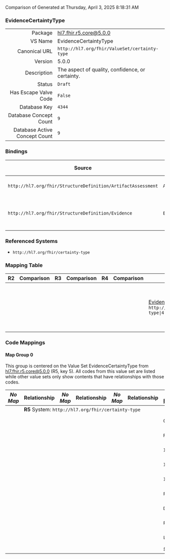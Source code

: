 Comparison of 
Generated at Thursday, April 3, 2025 8:18:31 AM

### EvidenceCertaintyType

|      |     |
| ---: | --- |
| Package | hl7.fhir.r5.core@5.0.0 |
| VS Name | EvidenceCertaintyType |
| Canonical URL | `http://hl7.org/fhir/ValueSet/certainty-type` |
| Version | 5.0.0 |
| Description | The aspect of quality, confidence, or certainty. |
| Status | `Draft` |
| Has Escape Valve Code | `False` |
| Database Key | `4344` |
| Database Concept Count | `9` |
| Database Active Concept Count | `9` |
### Bindings

| Source | Element | Binding | Strength | Element Short |
| ------ | ------- | ------- | -------- | ------------- |
| `http://hl7.org/fhir/StructureDefinition/ArtifactAssessment` | `ArtifactAssessment.content.type` | `http://hl7.org/fhir/ValueSet/certainty-type` | `Example` | What type of content |
| `http://hl7.org/fhir/StructureDefinition/Evidence` | `Evidence.certainty.type` | `http://hl7.org/fhir/ValueSet/certainty-type` | `Extensible` | Aspect of certainty being rated |

### Referenced Systems

* `http://hl7.org/fhir/certainty-type`
### Mapping Table

| R2 | Comparison | R3 | Comparison | R4 | Comparison | R4B | Comparison | R5
| --- | --- | --- | --- | --- | --- | --- | --- | ---
| | | | | | | [EvidenceCertaintyType](/docs/R4B/ValueSets/EvidenceCertaintyType.md)<br/> `http://hl7.org/fhir/ValueSet/certainty-type\|4.3.0` | →→→→→→→<br/>``<br/>- DBKey: `879`<br/>- Reviewed: `n/a`<br/>- By: `n/a`<br/>→→→→→→→<hr/>←←←←←←←<br/>``<br/>- DBKey: `1140`<br/>- Reviewed: `n/a`<br/>- By: `n/a`<br/>←←←←←←←| [EvidenceCertaintyType](/docs/R5/ValueSets/EvidenceCertaintyType.md)<br/> `http://hl7.org/fhir/ValueSet/certainty-type\|5.0.0` 

### Code Mappings


#### Map Group 0

This group is centered on the Value Set EvidenceCertaintyType from hl7.fhir.r5.core@5.0.0 (R5, key 5).
All codes from this value set are listed while other value sets only show contents that have relationships with those codes.

| *No Map* | Relationship | *No Map* | Relationship | *No Map* | Relationship | [R4B EvidenceCertaintyType](/docs/R4B/ValueSets/EvidenceCertaintyType.md)| Relationship | R5 EvidenceCertaintyType
| --- | --- | --- | --- | --- | --- | --- | --- | ---
| <td colspan="8">**R5** System: `http://hl7.org/fhir/certainty-type`
| | | | | | | `Overall`| _Equivalent_ <br/>(8081/10386)| **`Overall`**
| | | | | | | `RiskOfBias`| _Equivalent_ <br/>(8084/10389)| **`RiskOfBias`**
| | | | | | | `Inconsistency`| _Equivalent_ <br/>(8082/10387)| **`Inconsistency`**
| | | | | | | `Indirectness`| _Equivalent_ <br/>(8083/10388)| **`Indirectness`**
| | | | | | | `Imprecision`| _Equivalent_ <br/>(8088/10393)| **`Imprecision`**
| | | | | | | `PublicationBias`| _Equivalent_ <br/>(8087/10392)| **`PublicationBias`**
| | | | | | | `DoseResponseGradient`| _Equivalent_ <br/>(8085/10390)| **`DoseResponseGradient`**
| | | | | | | `PlausibleConfounding`| _Equivalent_ <br/>(8086/10391)| **`PlausibleConfounding`**
| | | | | | | `LargeEffect`| _Equivalent_ <br/>(8080/10385)| **`LargeEffect`**
| | | | | | | *9 of 9 codes used* | | *9 of 9 codes used* 

